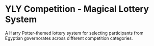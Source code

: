 # YLY Competition - Magical Lottery System

A Harry Potter-themed lottery system for selecting participants from Egyptian governorates across different competition categories.
